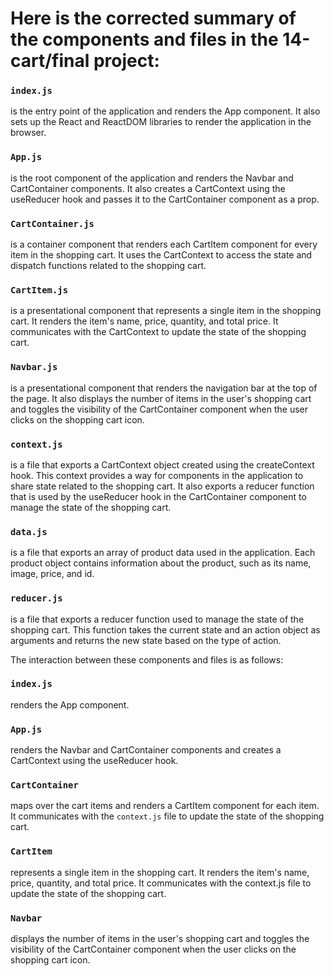
# Here is the corrected summary of the components and files in the 14-cart/final project:

### `index.js` 
is the entry point of the application and renders the App component. It also sets up the React and ReactDOM libraries to render the application in the browser.

### `App.js` 
is the root component of the application and renders the Navbar and CartContainer components. It also creates a CartContext using the useReducer hook and passes it to the CartContainer component as a prop.

### `CartContainer.js` 
is a container component that renders each CartItem component for every item in the shopping cart. It uses the CartContext to access the state and dispatch functions related to the shopping cart.

### `CartItem.js` 
is a presentational component that represents a single item in the shopping cart. It renders the item's name, price, quantity, and total price. It communicates with the CartContext to update the state of the shopping cart.

### `Navbar.js` 
is a presentational component that renders the navigation bar at the top of the page. It also displays the number of items in the user's shopping cart and toggles the visibility of the CartContainer component when the user clicks on the shopping cart icon.

### `context.js` 
is a file that exports a CartContext object created using the createContext hook. This context provides a way for components in the application to share state related to the shopping cart. It also exports a reducer function that is used by the useReducer hook in the CartContainer component to manage the state of the shopping cart.

### `data.js` 
is a file that exports an array of product data used in the application. Each product object contains information about the product, such as its name, image, price, and id.

### `reducer.js` 
is a file that exports a reducer function used to manage the state of the shopping cart. This function takes the current state and an action object as arguments and returns the new state based on the type of action.

The interaction between these components and files is as follows:

### `index.js` 
renders the App component.

### `App.js` 
renders the Navbar and CartContainer components and creates a CartContext using the useReducer hook.

### `CartContainer` 
maps over the cart items and renders a CartItem component for each item. It communicates with the `context.js` file to update the state of the shopping cart.

### `CartItem`
 represents a single item in the shopping cart. It renders the item's name, price, quantity, and total price. It communicates with the context.js file to update the state of the shopping cart.

### `Navbar` 
displays the number of items in the user's shopping cart and toggles the visibility of the CartContainer component when the user clicks on the shopping cart icon.
